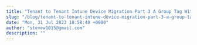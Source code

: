 ```yaml
---
title: "Tenant to Tenant Intune Device Migration Part 3 A Group Tag Without Autopilot"
slug: "/blog/tenant-to-tenant-intune-device-migration-part-3-a-group-tag-without-autopilot"
date: "Mon, 31 Jul 2023 18:58:40 +0000"
author: "stevew1015@gmail.com"
description: ""
---
```


